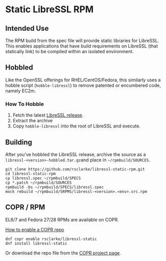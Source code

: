 # Static LibreSSL RPM

## Intended Use

The RPM build from the spec file will provide static libraries for LibreSSL.  This enables applications that have build requirements on LibreSSL (that statically link) to be compiled within an isolated environment.

## Hobbled

Like the OpenSSL offerings for RHEL/CentOS/Fedora, this similarly uses a hobble script (`hobble-libressl`) to remove patented or encumbered code, namely EC2m.

### How To Hobble

1. Fetch the latest [LibreSSL release](https://ftp.openbsd.org/pub/OpenBSD/LibreSSL/).
2. Extract the archive
3. Copy `hobble-libressl` into the root of LibreSSL and execute.

## Building

After you've hobbled the LibreSSL release, archive the source as a `libressl-<version>-hobbled.tar.gz`and place in `~/rpmbuild/SOURCES`.

```
git clone https://github.com/rsclarke/libressl-static-rpm.git
cd libressl-static-rpm
cp libressl.spec ~/rpmbuild/SPECS
cp *.patch ~/rpmbuild/SOURCES
rpmbuild -bs ~/rpmbuild/SPECS/libressl.spec
mock rebuild ~/rpmbuild/SRPMS/libressl-<version>.<env>.src.rpm
```

## COPR / RPM

EL6/7 and Fedora 27/28 RPMs are available on COPR.

[How to enable a COPR repo](https://docs.pagure.org/copr.copr/how_to_enable_repo.html#how-to-enable-repo)

```shell
dnf copr enable rsclarke/libressl-static
dnf install libressl-static
```

Or download the repo file from the [COPR project page](https://copr.fedorainfracloud.org/coprs/rsclarke/libressl-static/).
